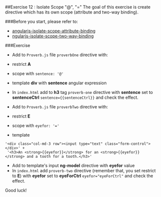 ##Exercise 12 : Isolate Scope "@", "="
The goal of this exercise is create directive which has its own scope (attribute and two-way binding).

###Before you start, please refer to:
* [angularjs-isolate-scope-attribute-binding](https://egghead.io/lessons/angularjs-isolate-scope-attribute-binding)
* [ngularjs-isolate-scope-two-way-binding](https://egghead.io/lessons/angularjs-isolate-scope-two-way-binding)

###Exercise
* Add to ```Proverb.js``` file ```proverbOne``` directive with:
 * restrict **A**
 * scope with ```sentence: '@'```
 * template **div** with **sentence** angular expression
* In ```index.html``` add to **h3** tag ```proverb-one``` directive with **sentence** set to **sentenceCtrl**
```sentence={{sentenceCtrl}}``` and check the effect.

* Add to ```Proverb.js``` file ```proverbTwo``` directive with:
 * restrict **E**
 * scope with ```eyefor: '='```
 * template 
``` 
'<div class="col-md-3 row"><input type="text" class="form-control"></div>' +
 '<h3>An <strong>{{eyefor}}</strong> for an <strong>{{eyefor}}</strong> and a tooth for a tooth.</h3>'
```

* Add to template's input **ng-model** directive with **eyefor** value
* In ```index.html``` add ```proverb-two``` directive (remember that, you set restrict to **E**) with **eyefor** set to **eyeForCtrl**
```eyefor="eyeForCtrl"``` and check the effect.

Good luck!
